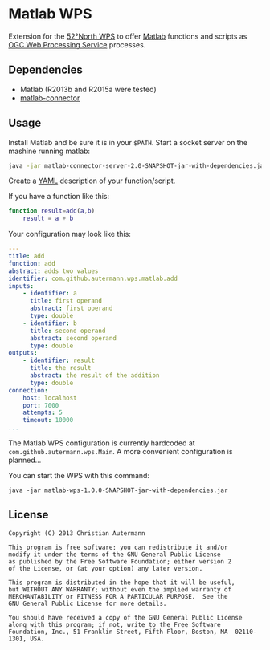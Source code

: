 # Matlab WPS

Extension for the [52°North WPS](https://github.com/52North/WPS) to offer [Matlab](http://www.mathworks.de/products/matlab/) functions and scripts as [OGC Web Processing Service](http://www.opengeospatial.org/standards/wps) processes.

## Dependencies

* Matlab (R2013b and R2015a were tested)
* [matlab-connector](https://github.com/autermann/matlab-connector)

## Usage

Install Matlab and be sure it is in your `$PATH`. Start a socket server on the mashine running matlab:

```sh
java -jar matlab-connector-server-2.0-SNAPSHOT-jar-with-dependencies.jar -b /path/to/the/script/file
```


Create a [YAML](http://de.wikipedia.org/wiki/YAML) description of your function/script.

If you have a function like this:
```matlab
function result=add(a,b)
    result = a + b
```

Your configuration may look like this:

```yaml
---
title: add
function: add
abstract: adds two values
identifier: com.github.autermann.wps.matlab.add
inputs:
    - identifier: a
      title: first operand
      abstract: first operand
      type: double
    - identifier: b
      title: second operand
      abstract: second operand
      type: double
outputs:
    - identifier: result
      title: the result
      abstract: the result of the addition
      type: double
connection:
    host: localhost
    port: 7000
    attempts: 5
    timeout: 10000
...
```

The Matlab WPS configuration is currently hardcoded at `com.github.autermann.wps.Main`. A more convenient configuration is planned…

You can start the WPS with this command:
```
java -jar matlab-wps-1.0.0-SNAPSHOT-jar-with-dependencies.jar
```



## License
```
Copyright (C) 2013 Christian Autermann

This program is free software; you can redistribute it and/or
modify it under the terms of the GNU General Public License
as published by the Free Software Foundation; either version 2
of the License, or (at your option) any later version.

This program is distributed in the hope that it will be useful,
but WITHOUT ANY WARRANTY; without even the implied warranty of
MERCHANTABILITY or FITNESS FOR A PARTICULAR PURPOSE.  See the
GNU General Public License for more details.

You should have received a copy of the GNU General Public License
along with this program; if not, write to the Free Software
Foundation, Inc., 51 Franklin Street, Fifth Floor, Boston, MA  02110-1301, USA.
```
